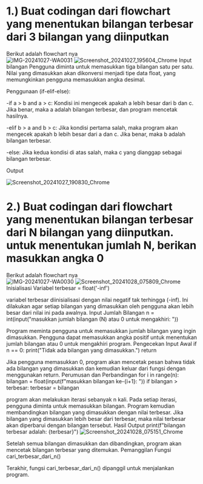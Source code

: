 # 1.) Buat codingan dari flowchart yang menentukan bilangan terbesar dari 3 bilangan yang diinputkan
Berikut adalah flowchart nya  
![IMG-20241027-WA0031](https://github.com/user-attachments/assets/8b94451b-2ea4-4f10-b4a1-ae3d4ff8c491)
![Screenshot_20241027_195604_Chrome](https://github.com/user-attachments/assets/e883699a-60b2-4361-b574-d53b6448432b)
Input bilangan
Pengguna diminta untuk memasukkan tiga bilangan satu per satu. Nilai yang dimasukkan akan dikonversi menjadi tipe data float, yang memungkinkan pengguna memasukkan angka desimal.

Penggunaan (if-elif-else):

-if a > b and a > c: Kondisi ini mengecek apakah a lebih besar dari b dan c. Jika benar, maka a adalah bilangan terbesar, dan program mencetak hasilnya.

-elif b > a and b > c: Jika kondisi pertama salah, maka program akan mengecek apakah b lebih besar dari a dan c. Jika benar, maka b adalah bilangan terbesar.

-else: Jika kedua kondisi di atas salah, maka c yang dianggap sebagai bilangan terbesar.

Output

![Screenshot_20241027_190830_Chrome](https://github.com/user-attachments/assets/4951643d-e018-4f78-9be8-49968fdeeb9b)


# 2.) Buat codingan dari flowchart yang menentukan bilangan terbesar dari N bilangan yang diinputkan. untuk menentukan jumlah N, berikan masukkan angka 0

Berikut adalah flowchart nya  
![IMG-20241027-WA0030](https://github.com/user-attachments/assets/010a8864-c29c-4abc-b9b0-742c073f786a)
![Screenshot_20241028_075809_Chrome](https://github.com/user-attachments/assets/3385ed0e-42d0-49bc-a853-683f2f89b1ae)
Inisialisasi Variabel terbesar = float('-inf')

variabel terbesar diinisialisasi dengan nilai negatif tak terhingga (-inf). Ini dilakukan agar setiap bilangan yang dimasukkan oleh pengguna akan lebih besar dari nilai ini pada awalnya.
Input Jumlah Bilangan n = int(input("masukkan jumlah bilangan (N) atau 0 untuk mengakhiri: "))

Program meminta pengguna untuk memasukkan jumlah bilangan yang ingin dimasukkan. Pengguna dapat memasukkan angka positif untuk menentukan jumlah bilangan atau 0 untuk mengakhiri program.
Pengecekan Input Awal if n == 0: print("Tidak ada bilangan yang dimasukkan.") return

Jika pengguna memasukkan 0, program akan mencetak pesan bahwa tidak ada bilangan yang dimasukkan dan kemudian keluar dari fungsi dengan menggunakan return.
Perumusan dan Perbandingan for i in range(n): bilangan = float(input(f"masukkan bilangan ke-{i+1}: ")) if bilangan > terbesar: terbesar = bilangan

program akan melakukan iterasi sebanyak n kali. Pada setiap iterasi, pengguna diminta untuk memasukkan bilangan. Program kemudian membandingkan bilangan yang dimasukkan dengan nilai terbesar. Jika bilangan yang dimasukkan lebih besar dari terbesar, maka nilai terbesar akan diperbarui dengan bilangan tersebut.
Hasil Output print(f"bilangan terbesar adalah: {terbesar}")
![Screenshot_20241028_075151_Chrome](https://github.com/user-attachments/assets/9c000dae-6394-43a3-be36-a176691f6cf7)


Setelah semua bilangan dimasukkan dan dibandingkan, program akan mencetak bilangan terbesar yang ditemukan.
Pemanggilan Fungsi cari_terbesar_dari_n()

Terakhir, fungsi cari_terbesar_dari_n() dipanggil untuk menjalankan program.
